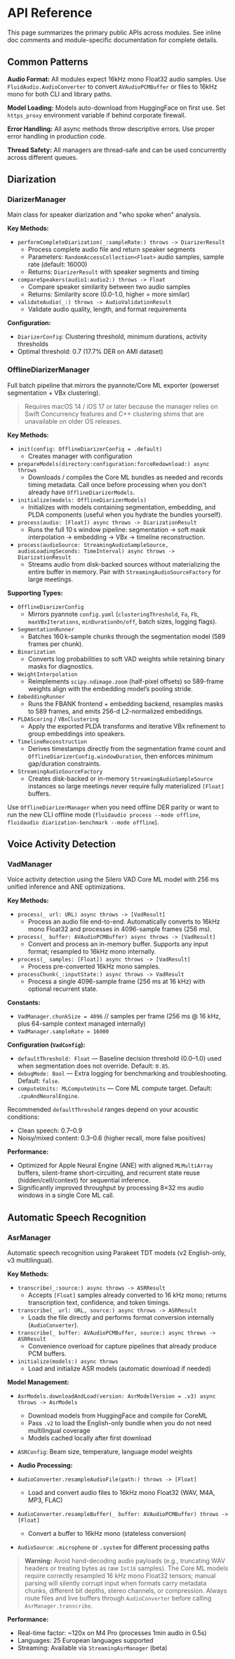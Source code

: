 # API Reference

This page summarizes the primary public APIs across modules. See inline doc comments and module-specific documentation for complete details.

## Common Patterns

**Audio Format:** All modules expect 16kHz mono Float32 audio samples. Use `FluidAudio.AudioConverter` to convert `AVAudioPCMBuffer` or files to 16kHz mono for both CLI and library paths.

**Model Loading:** Models auto-download from HuggingFace on first use. Set `https_proxy` environment variable if behind corporate firewall.

**Error Handling:** All async methods throw descriptive errors. Use proper error handling in production code.

**Thread Safety:** All managers are thread-safe and can be used concurrently across different queues.

## Diarization

### DiarizerManager
Main class for speaker diarization and "who spoke when" analysis.

**Key Methods:**
- `performCompleteDiarization(_:sampleRate:) throws -> DiarizerResult`
  - Process complete audio file and return speaker segments
  - Parameters: `RandomAccessCollection<Float>` audio samples, sample rate (default: 16000)
  - Returns: `DiarizerResult` with speaker segments and timing
- `compareSpeakers(audio1:audio2:) throws -> Float`
  - Compare speaker similarity between two audio samples
  - Returns: Similarity score (0.0-1.0, higher = more similar)
- `validateAudio(_:) throws -> AudioValidationResult`
  - Validate audio quality, length, and format requirements

**Configuration:**
- `DiarizerConfig`: Clustering threshold, minimum durations, activity thresholds
- Optimal threshold: 0.7 (17.7% DER on AMI dataset)

### OfflineDiarizerManager
Full batch pipeline that mirrors the pyannote/Core ML exporter (powerset segmentation + VBx clustering).

> Requires macOS 14 / iOS 17 or later because the manager relies on Swift Concurrency features and C++ clustering shims that are unavailable on older OS releases.

**Key Methods:**
- `init(config: OfflineDiarizerConfig = .default)`
  - Creates manager with configuration
- `prepareModels(directory:configuration:forceRedownload:) async throws`
  - Downloads / compiles the Core ML bundles as needed and records timing metadata. Call once before processing when you don't already have `OfflineDiarizerModels`.
- `initialize(models: OfflineDiarizerModels)`
  - Initializes with models containing segmentation, embedding, and PLDA components (useful when you hydrate the bundles yourself).
- `process(audio: [Float]) async throws -> DiarizationResult`
  - Runs the full 10 s window pipeline: segmentation → soft mask interpolation → embedding → VBx → timeline reconstruction.
- `process(audioSource: StreamingAudioSampleSource, audioLoadingSeconds: TimeInterval) async throws -> DiarizationResult`
  - Streams audio from disk-backed sources without materializing the entire buffer in memory. Pair with `StreamingAudioSourceFactory` for large meetings.

**Supporting Types:**
- `OfflineDiarizerConfig`
  - Mirrors pyannote `config.yaml` (`clusteringThreshold`, `Fa`, `Fb`, `maxVBxIterations`, `minDurationOn/off`, batch sizes, logging flags).
- `SegmentationRunner`
  - Batches 160 k-sample chunks through the segmentation model (589 frames per chunk).
- `Binarization`
  - Converts log probabilities to soft VAD weights while retaining binary masks for diagnostics.
- `WeightInterpolation`
  - Reimplements `scipy.ndimage.zoom` (half-pixel offsets) so 589-frame weights align with the embedding model’s pooling stride.
- `EmbeddingRunner`
  - Runs the FBANK frontend + embedding backend, resamples masks to 589 frames, and emits 256-d L2-normalized embeddings.
- `PLDAScoring` / `VBxClustering`
  - Apply the exported PLDA transforms and iterative VBx refinement to group embeddings into speakers.
- `TimelineReconstruction`
  - Derives timestamps directly from the segmentation frame count and `OfflineDiarizerConfig.windowDuration`, then enforces minimum gap/duration constraints.
- `StreamingAudioSourceFactory`
  - Creates disk-backed or in-memory `StreamingAudioSampleSource` instances so large meetings never require fully materialized `[Float]` buffers.

Use `OfflineDiarizerManager` when you need offline DER parity or want to run the new CLI offline mode (`fluidaudio process --mode offline`, `fluidaudio diarization-benchmark --mode offline`).

## Voice Activity Detection

### VadManager
Voice activity detection using the Silero VAD Core ML model with 256 ms unified inference and ANE optimizations.

**Key Methods:**
- `process(_ url: URL) async throws -> [VadResult]`
  - Process an audio file end-to-end. Automatically converts to 16kHz mono Float32 and processes in 4096-sample frames (256 ms).
- `process(_ buffer: AVAudioPCMBuffer) async throws -> [VadResult]`
  - Convert and process an in-memory buffer. Supports any input format; resampled to 16kHz mono internally.
- `process(_ samples: [Float]) async throws -> [VadResult]`
  - Process pre-converted 16kHz mono samples.
- `processChunk(_:inputState:) async throws -> VadResult`
  - Process a single 4096-sample frame (256 ms at 16 kHz) with optional recurrent state.

**Constants:**
- `VadManager.chunkSize = 4096`  // samples per frame (256 ms @ 16 kHz, plus 64-sample context managed internally)
- `VadManager.sampleRate = 16000`

**Configuration (`VadConfig`):**
- `defaultThreshold: Float` — Baseline decision threshold (0.0–1.0) used when segmentation does not override. Default: `0.85`.
- `debugMode: Bool` — Extra logging for benchmarking and troubleshooting. Default: `false`.
- `computeUnits: MLComputeUnits` — Core ML compute target. Default: `.cpuAndNeuralEngine`.

Recommended `defaultThreshold` ranges depend on your acoustic conditions:
- Clean speech: 0.7–0.9
- Noisy/mixed content: 0.3–0.6 (higher recall, more false positives)

**Performance:**
- Optimized for Apple Neural Engine (ANE) with aligned `MLMultiArray` buffers, silent-frame short-circuiting, and recurrent state reuse (hidden/cell/context) for sequential inference.
- Significantly improved throughput by processing 8×32 ms audio windows in a single Core ML call.

## Automatic Speech Recognition

### AsrManager
Automatic speech recognition using Parakeet TDT models (v2 English-only, v3 multilingual).

**Key Methods:**
- `transcribe(_:source:) async throws -> ASRResult`
  - Accepts `[Float]` samples already converted to 16 kHz mono; returns transcription text, confidence, and token timings.
- `transcribe(_ url: URL, source:) async throws -> ASRResult`
  - Loads the file directly and performs format conversion internally (`AudioConverter`).
- `transcribe(_ buffer: AVAudioPCMBuffer, source:) async throws -> ASRResult`
  - Convenience overload for capture pipelines that already produce PCM buffers.
- `initialize(models:) async throws`
  - Load and initialize ASR models (automatic download if needed)

**Model Management:**
- `AsrModels.downloadAndLoad(version: AsrModelVersion = .v3) async throws -> AsrModels`
  - Download models from HuggingFace and compile for CoreML
  - Pass `.v2` to load the English-only bundle when you do not need multilingual coverage
  - Models cached locally after first download
- `ASRConfig`: Beam size, temperature, language model weights

- **Audio Processing:**
- `AudioConverter.resampleAudioFile(path:) throws -> [Float]`
  - Load and convert audio files to 16kHz mono Float32 (WAV, M4A, MP3, FLAC)
- `AudioConverter.resampleBuffer(_ buffer: AVAudioPCMBuffer) throws -> [Float]`
  - Convert a buffer to 16kHz mono (stateless conversion)
- `AudioSource`: `.microphone` or `.system` for different processing paths

> **Warning:** Avoid hand-decoding audio payloads (e.g., truncating WAV headers or treating bytes as raw `Int16` samples).
> The Core ML models require correctly resampled 16 kHz mono Float32 tensors; manual parsing will silently corrupt input when
> formats carry metadata chunks, different bit depths, stereo channels, or compression. Always route files and live buffers
> through `AudioConverter` before calling `AsrManager.transcribe`.

**Performance:**
- Real-time factor: ~120x on M4 Pro (processes 1min audio in 0.5s)
- Languages: 25 European languages supported
- Streaming: Available via `StreamingAsrManager` (beta)
